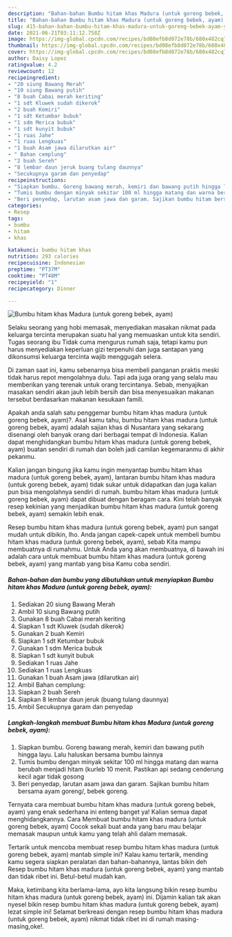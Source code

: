 ```yaml
---
description: "Bahan-bahan Bumbu hitam khas Madura (untuk goreng bebek, ayam) yang nikmat dan Mudah Dibuat"
title: "Bahan-bahan Bumbu hitam khas Madura (untuk goreng bebek, ayam) yang nikmat dan Mudah Dibuat"
slug: 415-bahan-bahan-bumbu-hitam-khas-madura-untuk-goreng-bebek-ayam-yang-nikmat-dan-mudah-dibuat
date: 2021-06-21T03:11:12.758Z
image: https://img-global.cpcdn.com/recipes/bd08efb8d072e78b/680x482cq70/bumbu-hitam-khas-madura-untuk-goreng-bebek-ayam-foto-resep-utama.jpg
thumbnail: https://img-global.cpcdn.com/recipes/bd08efb8d072e78b/680x482cq70/bumbu-hitam-khas-madura-untuk-goreng-bebek-ayam-foto-resep-utama.jpg
cover: https://img-global.cpcdn.com/recipes/bd08efb8d072e78b/680x482cq70/bumbu-hitam-khas-madura-untuk-goreng-bebek-ayam-foto-resep-utama.jpg
author: Daisy Lopez
ratingvalue: 4.2
reviewcount: 12
recipeingredient:
- "20 siung Bawang Merah"
- "10 siung Bawang putih"
- "8 buah Cabai merah keriting"
- "1 sdt Kluwek sudah dikerok"
- "2 buah Kemiri"
- "1 sdt Ketumbar bubuk"
- "1 sdm Merica bubuk"
- "1 sdt kunyit bubuk"
- "1 ruas Jahe"
- "1 ruas Lengkuas"
- "1 buah Asam jawa dilarutkan air"
- " Bahan cemplung"
- "2 buah Sereh"
- "8 lembar daun jeruk buang tulang daunnya"
- "Secukupnya garam dan penyedap"
recipeinstructions:
- "Siapkan bumbu. Goreng bawang merah, kemiri dan bawang putih hingga layu. Lalu haluskan bersama bumbu lainnya"
- "Tumis bumbu dengan minyak sekitar 100 ml hingga matang dan warna berubah menjadi hitam (kurleb 10 menit. Pastikan api sedang cenderung kecil agar tidak gosong"
- "Beri penyedap, larutan asam jawa dan garam. Sajikan bumbu hitam bersama ayam goreng/, bebek goreng."
categories:
- Resep
tags:
- bumbu
- hitam
- khas

katakunci: bumbu hitam khas 
nutrition: 293 calories
recipecuisine: Indonesian
preptime: "PT37M"
cooktime: "PT48M"
recipeyield: "1"
recipecategory: Dinner

---
```



![Bumbu hitam khas Madura (untuk goreng bebek, ayam)](https://img-global.cpcdn.com/recipes/bd08efb8d072e78b/680x482cq70/bumbu-hitam-khas-madura-untuk-goreng-bebek-ayam-foto-resep-utama.jpg)

Selaku seorang yang hobi memasak, menyediakan masakan nikmat pada keluarga tercinta merupakan suatu hal yang memuaskan untuk kita sendiri. Tugas seorang ibu Tidak cuma mengurus rumah saja, tetapi kamu pun harus menyediakan keperluan gizi terpenuhi dan juga santapan yang dikonsumsi keluarga tercinta wajib menggugah selera.

Di zaman  saat ini, kamu sebenarnya bisa membeli panganan praktis meski tidak harus repot mengolahnya dulu. Tapi ada juga orang yang selalu mau memberikan yang terenak untuk orang tercintanya. Sebab, menyajikan masakan sendiri akan jauh lebih bersih dan bisa menyesuaikan makanan tersebut berdasarkan makanan kesukaan famili. 



Apakah anda salah satu penggemar bumbu hitam khas madura (untuk goreng bebek, ayam)?. Asal kamu tahu, bumbu hitam khas madura (untuk goreng bebek, ayam) adalah sajian khas di Nusantara yang sekarang disenangi oleh banyak orang dari berbagai tempat di Indonesia. Kalian dapat menghidangkan bumbu hitam khas madura (untuk goreng bebek, ayam) buatan sendiri di rumah dan boleh jadi camilan kegemaranmu di akhir pekanmu.

Kalian jangan bingung jika kamu ingin menyantap bumbu hitam khas madura (untuk goreng bebek, ayam), lantaran bumbu hitam khas madura (untuk goreng bebek, ayam) tidak sukar untuk didapatkan dan juga kalian pun bisa mengolahnya sendiri di rumah. bumbu hitam khas madura (untuk goreng bebek, ayam) dapat dibuat dengan beragam cara. Kini telah banyak resep kekinian yang menjadikan bumbu hitam khas madura (untuk goreng bebek, ayam) semakin lebih enak.

Resep bumbu hitam khas madura (untuk goreng bebek, ayam) pun sangat mudah untuk dibikin, lho. Anda jangan capek-capek untuk membeli bumbu hitam khas madura (untuk goreng bebek, ayam), sebab Kita mampu membuatnya di rumahmu. Untuk Anda yang akan membuatnya, di bawah ini adalah cara untuk membuat bumbu hitam khas madura (untuk goreng bebek, ayam) yang mantab yang bisa Kamu coba sendiri.

<!--inarticleads1-->

##### Bahan-bahan dan bumbu yang dibutuhkan untuk menyiapkan Bumbu hitam khas Madura (untuk goreng bebek, ayam):

1. Sediakan 20 siung Bawang Merah
1. Ambil 10 siung Bawang putih
1. Gunakan 8 buah Cabai merah keriting
1. Siapkan 1 sdt Kluwek (sudah dikerok)
1. Gunakan 2 buah Kemiri
1. Siapkan 1 sdt Ketumbar bubuk
1. Gunakan 1 sdm Merica bubuk
1. Siapkan 1 sdt kunyit bubuk
1. Sediakan 1 ruas Jahe
1. Sediakan 1 ruas Lengkuas
1. Gunakan 1 buah Asam jawa (dilarutkan air)
1. Ambil  Bahan cemplung:
1. Siapkan 2 buah Sereh
1. Siapkan 8 lembar daun jeruk (buang tulang daunnya)
1. Ambil Secukupnya garam dan penyedap




<!--inarticleads2-->

##### Langkah-langkah membuat Bumbu hitam khas Madura (untuk goreng bebek, ayam):

1. Siapkan bumbu. Goreng bawang merah, kemiri dan bawang putih hingga layu. Lalu haluskan bersama bumbu lainnya
1. Tumis bumbu dengan minyak sekitar 100 ml hingga matang dan warna berubah menjadi hitam (kurleb 10 menit. Pastikan api sedang cenderung kecil agar tidak gosong
1. Beri penyedap, larutan asam jawa dan garam. Sajikan bumbu hitam bersama ayam goreng/, bebek goreng.




Ternyata cara membuat bumbu hitam khas madura (untuk goreng bebek, ayam) yang enak sederhana ini enteng banget ya! Kalian semua dapat menghidangkannya. Cara Membuat bumbu hitam khas madura (untuk goreng bebek, ayam) Cocok sekali buat anda yang baru mau belajar memasak maupun untuk kamu yang telah ahli dalam memasak.

Tertarik untuk mencoba membuat resep bumbu hitam khas madura (untuk goreng bebek, ayam) mantab simple ini? Kalau kamu tertarik, mending kamu segera siapkan peralatan dan bahan-bahannya, lantas bikin deh Resep bumbu hitam khas madura (untuk goreng bebek, ayam) yang mantab dan tidak ribet ini. Betul-betul mudah kan. 

Maka, ketimbang kita berlama-lama, ayo kita langsung bikin resep bumbu hitam khas madura (untuk goreng bebek, ayam) ini. Dijamin kalian tak akan nyesel bikin resep bumbu hitam khas madura (untuk goreng bebek, ayam) lezat simple ini! Selamat berkreasi dengan resep bumbu hitam khas madura (untuk goreng bebek, ayam) nikmat tidak ribet ini di rumah masing-masing,oke!.

